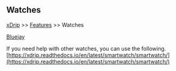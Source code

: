 ## Watches  
[xDrip](../README.md) >> [Features](./Features_page.md) >> Watches 
  
[Bluejay](./Bluejay_page.md)  
  
If you need help with other watches, you can use the following.  
[https://xdrip.readthedocs.io/en/latest/smartwatch/smartwatch/](https://xdrip.readthedocs.io/en/latest/smartwatch/smartwatch/)  
